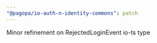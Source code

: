 ```yaml
---
"@pagopa/io-auth-n-identity-commons": patch
---
```


Minor refinement on RejectedLoginEvent io-ts type
